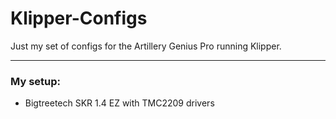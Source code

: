 # Klipper-Configs
Just my set of configs for the Artillery Genius Pro running Klipper.

---------------------------------------------------------------------------------

### My setup:
- Bigtreetech SKR 1.4 EZ with TMC2209 drivers